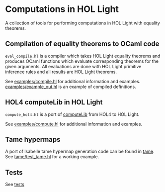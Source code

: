 # Computations in HOL Light

A collection of tools for performing computations in HOL Light with equality theorems.

## Compilation of equality theorems to OCaml code

`eval_compile.hl` is a compiler which takes HOL Light equality theorems and produces OCaml functions which evaluate corresponding theorems for the given arguments. All evaluations are done with HOL Light primitive inference rules and all results are HOL Light theorems.

See [examples/compile.hl](examples/compile.hl) for additional information and examples.
[examples/example_out.hl](examples/example_out.hl) is an example of compiled definitions.

## HOL4 computeLib in HOL Light

`compute_hol4.hl` is a port of [computeLib](https://github.com/HOL-Theorem-Prover/HOL/tree/master/src/compute) from HOL4 to HOL Light.

See [examples/compute.hl](examples/compute.hl) for additional information and examples.

## Tame hypermaps

A port of Isabelle tame hypermap generation code can be found in [tame](tame/). See [tame/test_tame.hl](tame/test_tame.hl) for a working example.

## Tests

See [tests](tests/)